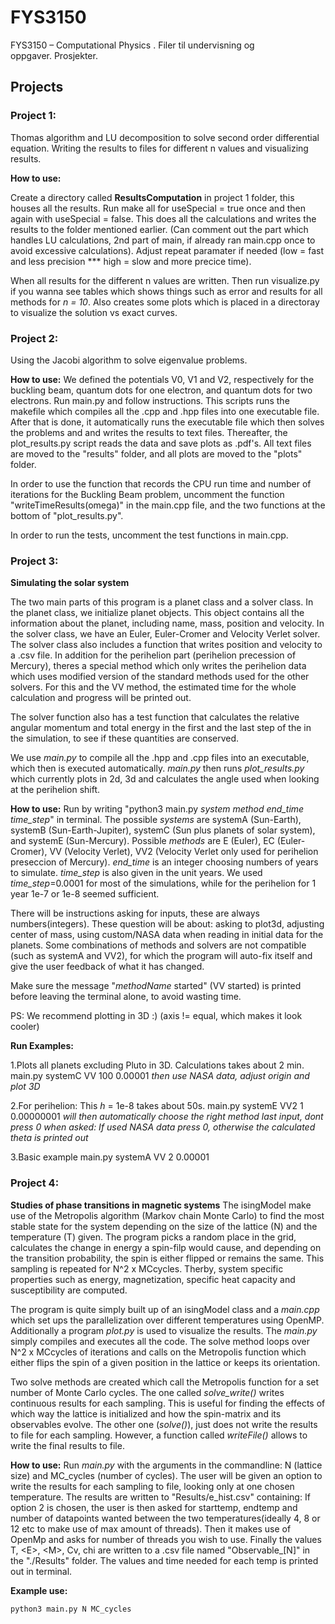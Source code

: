 # FYS3150
FYS3150 – Computational Physics .  Filer til undervisning og oppgaver. Prosjekter.

## Projects
### Project 1:
Thomas algorithm and LU decomposition to solve second order differential equation. Writing the results to files for different n values and visualizing results.

**How to use:**

Create a directory called **ResultsComputation** in project 1 folder, this houses all the results.
Run make all for useSpecial = true once and then again with  useSpecial = false. This does all the calculations and writes the results to the folder mentioned earlier. (Can comment out the part which handles LU calculations, 2nd part of main, if already ran main.cpp once to avoid excessive calculations). Adjust repeat paramater if needed (low = fast and less precision *** high = slow and more precice time). 

When all results for the different n values are written. Then run visualize.py if you wanna see tables which shows things such as error and results for all methods for *n = 10*. Also creates some plots which is placed in a directoray to visualize the solution vs exact curves.

### Project 2:
Using the Jacobi algorithm to solve eigenvalue problems.

**How to use:**
We defined the potentials V0, V1 and V2, respectively for the buckling beam, quantum dots for one electron, and quantum dots for two electrons. Run main.py and follow instructions. This scripts runs the makefile which compiles all the .cpp and .hpp files into one executable file. After that is done, it automatically runs the executable file which then solves the problems and and writes the results to text files. Thereafter, the plot_results.py script reads the data and save plots as .pdf's. All text files are moved to the "results" folder, and all plots are moved to the "plots" folder.

In order to use the function that records the CPU run time and number of iterations for the Buckling Beam problem, uncomment the function "writeTimeResults(omega)" in the main.cpp file, and the two functions at the bottom of "plot_results.py".

In order to run the tests, uncomment the test functions in main.cpp.


### Project 3:
**Simulating the solar system**

The two main parts of this program is a planet class and a solver class. In the planet class, we initialize planet objects. This object contains all the information about the planet, including name, mass, position and velocity. In the solver class, we have an Euler, Euler-Cromer and Velocity Verlet solver. The solver class also includes a function that writes position and velocity to a .csv file. In addition for the perihelion part (perihelion precession of Mercury), theres a special method which only writes the perihelion data which uses modified version of the standard methods used for the other solvers. For this and the VV method, the estimated time for the whole calculation and progress will be printed out.

The solver function also has a test function that calculates the relative angular momentum and total energy in the first and the last step of the in the simulation, to see if these quantities are conserved.

We use *main.py* to compile all the .hpp and .cpp files into an executable, which then is executed automatically. *main.py* then runs *plot_results.py* which currently plots in 2d, 3d and calculates the angle used when looking at the perihelion shift.

**How to use:**
Run by writing "python3 main.py *system method end_time time_step*" in terminal.
The possible *systems* are systemA (Sun-Earth), systemB (Sun-Earth-Jupiter), systemC (Sun plus planets of solar system), and systemE (Sun-Mercury). Possible *methods* are E (Euler), EC (Euler-Cromer), VV (Velocity Verlet), VV2 (Velocity Verlet only used for perihelion preseccion of Mercury). *end_time* is an integer choosing numbers of years to simulate. *time_step* is also given in the unit years. We used *time_step*=0.0001 for most of the simulations, while for the perihelion for 1 year 1e-7 or 1e-8 seemed sufficient. 

There will be instructions asking for inputs, these are always numbers(integers). 
These question will be about: asking to plot3d, adjusting center of mass, using custom/NASA data when reading in initial data for the planets. Some combinations of methods and solvers are not compatible (such as systemA and VV2), for which the program will auto-fix itself and give the user feedback of what it has changed.

Make sure the message "*methodName* started" (VV started) is printed before leaving the terminal alone, to avoid wasting time.

PS: We recommend plotting in 3D :) (axis != equal, which makes it look cooler)

**Run Examples:**

1.Plots all planets excluding Pluto in 3D. Calculations takes about 2 min.
main.py systemC VV 100 0.00001
*then use NASA data, adjust origin and plot 3D*

2.For perihelion:
This *h* = 1e-8 takes about 50s.
main.py systemE VV2 1 0.00000001
*will then automatically choose the right method*
*last input, dont press 0 when asked: If used NASA data press 0, otherwise the calculated theta is printed out*

3.Basic example
main.py systemA VV 2 0.00001

### Project 4:
**Studies of phase transitions in magnetic systems**
The isingModel make use of the Metropolis algorithm (Markov chain Monte Carlo) to find the most stable state for the system depending on the size of the lattice (N) and the temperature (T) given. The program picks a random place in the grid, calculates the change in energy a spin-filp would cause, and depending on the transition probability, the spin is either flipped or remains the same. This sampling is repeated for N^2 x MCcycles. Therby, system specific properties such as energy, magnetization, specific heat capacity and susceptibility are computed.

The program is quite simply built up of an isingModel class and a *main.cpp* which set ups the parallelization over different temperatures using OpenMP. Additionally a program *plot.py* is used to visualize the results. The *main.py* simply compiles and executes all the code. The solve method loops over N^2 x MCcycles of iterations and calls on the Metropolis function which either flips the spin of a given position in the lattice or keeps its orientation. 

Two solve methods are created which call the Metropolis function for a set number of Monte Carlo cycles. The one called *solve_write()* writes continuous results for each sampling. This is useful for finding the effects of which way the lattice is initialized and how the spin-matrix and its observables evolve. The other one (*solve()*), just does not write the results to file for each sampling. However, a function called *writeFile()* allows to write the final results to file.

**How to use:**
Run *main.py* with the arguments in the commandline: N (lattice size) and MC_cycles (number of cycles). The user will be given an option to write the results for each sampling to file, looking only at one chosen temperature. The results are written to "Results/e_hist.csv" containing: 
If option 2 is chosen, the user is then asked for starttemp, endtemp and number of datapoints wanted between the two temperatures(ideally 4, 8 or 12 etc to make use of max amount of threads). Then it makes use of OpenMp and asks for number of threads you wish to use.  Finally the values T, \<E\>, \<M\>, Cv, chi are written to a .csv file named "Observable_[N]" in the "./Results" folder. The values and time needed for each temp is printed out in terminal.
 
**Example use:**
```python
python3 main.py N MC_cycles
```

